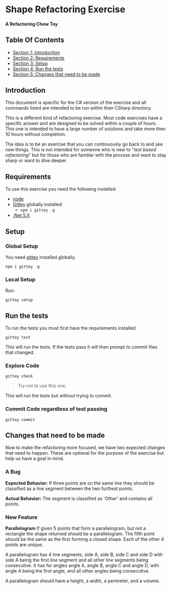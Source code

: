 
<!-- GENERATED DOCUMENT! DO NOT EDIT! -->
# Shape Refactoring Exercise #
#### A Refactoring Chew Toy ####

## Table Of Contents ##

- [Section 1: Introduction](#user-content-introduction)
- [Section 2: Requirements](#user-content-requirements)
- [Section 3: Setup](#user-content-setup)
- [Section 4: Run the tests](#user-content-run-the-tests)
- [Section 5: Changes that need to be made](#user-content-changes-that-need-to-be-made)

## Introduction ##

This document is specific for the C# version of the exercise and all commands listed are intended to be run within then CSharp directory.

This is a different kind of refactoring exercise. Most code exercises have a specific answer and are designed to be solved within a couple of hours. This one is intended to have a large number of solutions and take more then 10 hours without completion.

The idea is to be an exercise that you can continuously go back to and see new things. This is not intended for someone who is new to "_test based refactoring_" but for those who are familiar with the process and want to stay sharp or want to dive deeper.
    

## Requirements ##

To use this exercise you need the following installed:

- [node](https://nodejs.org/en/download/)
- [Gittey](https://www.npmjs.com/package/gittey) globally installed
  - `npm i gittey -g`
- [.Net 5.X](https://dotnet.microsoft.com/en-us/download/dotnet/5.0)
    

## Setup ##

### Global Setup

You need [gittey](https://www.npmjs.com/package/gittey) installed globally.

`npm i gittey -g`

### Local Setup

Run:

`gittey setup`
    

## Run the tests ##

To run the tests you must first have the requirements installed.

`gittey test`

This will run the tests. If the tests pass it will then prompt to commit files that changed.

### Explore Code

`gittey check`

> Try not to use this one.

This will run the tests but without trying to commit.

### Commit Code regardless of test passing

`gittey commit`
    

## Changes that need to be made ##

Now to make the refactoring more focused, we have two expected changes that need to happen. These are optional for the purpose of the exercise but help us have a goal in mind.

### A Bug

**Expected Behavior:**
If three points are on the same line they should be classified as a line segment between the two furthest points.

**Actual Behavior:**
The segment is classified as 'Other' and contains all points.

### New Feature

**Parallelogram**
If given 5 points that form a parallelogram, but not a rectangle the shape returned should be a parallelogram. The fifth point should be the same as the first forming a closed shape. Each of the other 4 points are unique.

A parallelogram has 4 line segments, side A, side B, side C and side D with side A being the first line segment and all other line segments being consecutive. It has for angles angle A, angle B, angle C and angle D, with angle A being the first angle, and all other angles being consecutive.

A parallelogram should have a height, a width, a perimeter, and a volume.
    

<!-- GENERATED DOCUMENT! DO NOT EDIT! -->
    